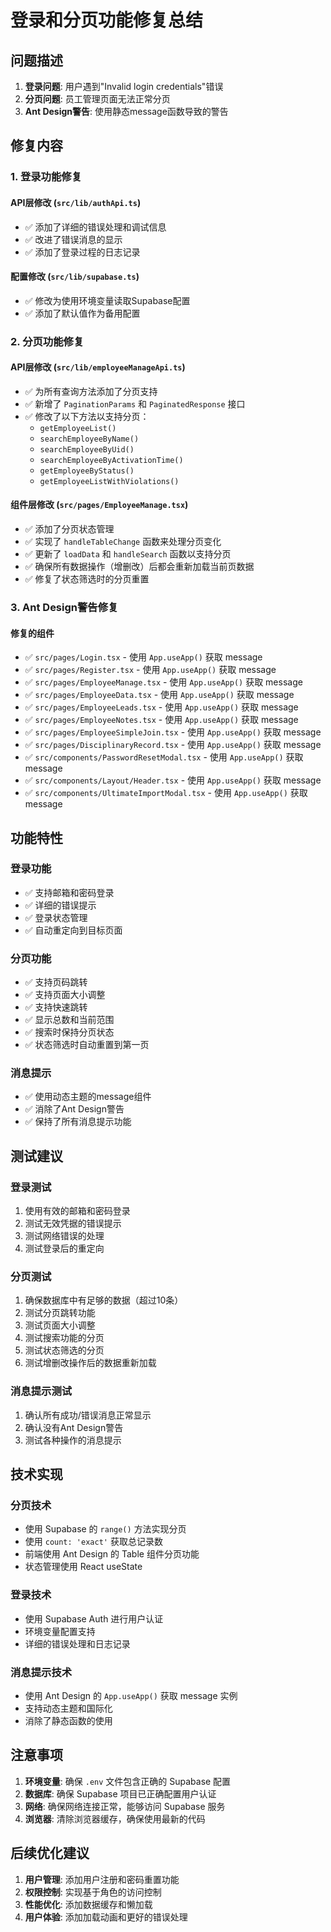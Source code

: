 # 登录和分页功能修复总结

## 问题描述
1. **登录问题**: 用户遇到"Invalid login credentials"错误
2. **分页问题**: 员工管理页面无法正常分页
3. **Ant Design警告**: 使用静态message函数导致的警告

## 修复内容

### 1. 登录功能修复

#### API层修改 (`src/lib/authApi.ts`)
- ✅ 添加了详细的错误处理和调试信息
- ✅ 改进了错误消息的显示
- ✅ 添加了登录过程的日志记录

#### 配置修改 (`src/lib/supabase.ts`)
- ✅ 修改为使用环境变量读取Supabase配置
- ✅ 添加了默认值作为备用配置

### 2. 分页功能修复

#### API层修改 (`src/lib/employeeManageApi.ts`)
- ✅ 为所有查询方法添加了分页支持
- ✅ 新增了 `PaginationParams` 和 `PaginatedResponse` 接口
- ✅ 修改了以下方法以支持分页：
  - `getEmployeeList()`
  - `searchEmployeeByName()`
  - `searchEmployeeByUid()`
  - `searchEmployeeByActivationTime()`
  - `getEmployeeByStatus()`
  - `getEmployeeListWithViolations()`

#### 组件层修改 (`src/pages/EmployeeManage.tsx`)
- ✅ 添加了分页状态管理
- ✅ 实现了 `handleTableChange` 函数来处理分页变化
- ✅ 更新了 `loadData` 和 `handleSearch` 函数以支持分页
- ✅ 确保所有数据操作（增删改）后都会重新加载当前页数据
- ✅ 修复了状态筛选时的分页重置

### 3. Ant Design警告修复

#### 修复的组件
- ✅ `src/pages/Login.tsx` - 使用 `App.useApp()` 获取 message
- ✅ `src/pages/Register.tsx` - 使用 `App.useApp()` 获取 message
- ✅ `src/pages/EmployeeManage.tsx` - 使用 `App.useApp()` 获取 message
- ✅ `src/pages/EmployeeData.tsx` - 使用 `App.useApp()` 获取 message
- ✅ `src/pages/EmployeeLeads.tsx` - 使用 `App.useApp()` 获取 message
- ✅ `src/pages/EmployeeNotes.tsx` - 使用 `App.useApp()` 获取 message
- ✅ `src/pages/EmployeeSimpleJoin.tsx` - 使用 `App.useApp()` 获取 message
- ✅ `src/pages/DisciplinaryRecord.tsx` - 使用 `App.useApp()` 获取 message
- ✅ `src/components/PasswordResetModal.tsx` - 使用 `App.useApp()` 获取 message
- ✅ `src/components/Layout/Header.tsx` - 使用 `App.useApp()` 获取 message
- ✅ `src/components/UltimateImportModal.tsx` - 使用 `App.useApp()` 获取 message

## 功能特性

### 登录功能
- ✅ 支持邮箱和密码登录
- ✅ 详细的错误提示
- ✅ 登录状态管理
- ✅ 自动重定向到目标页面

### 分页功能
- ✅ 支持页码跳转
- ✅ 支持页面大小调整
- ✅ 支持快速跳转
- ✅ 显示总数和当前范围
- ✅ 搜索时保持分页状态
- ✅ 状态筛选时自动重置到第一页

### 消息提示
- ✅ 使用动态主题的message组件
- ✅ 消除了Ant Design警告
- ✅ 保持了所有消息提示功能

## 测试建议

### 登录测试
1. 使用有效的邮箱和密码登录
2. 测试无效凭据的错误提示
3. 测试网络错误的处理
4. 测试登录后的重定向

### 分页测试
1. 确保数据库中有足够的数据（超过10条）
2. 测试分页跳转功能
3. 测试页面大小调整
4. 测试搜索功能的分页
5. 测试状态筛选的分页
6. 测试增删改操作后的数据重新加载

### 消息提示测试
1. 确认所有成功/错误消息正常显示
2. 确认没有Ant Design警告
3. 测试各种操作的消息提示

## 技术实现

### 分页技术
- 使用 Supabase 的 `range()` 方法实现分页
- 使用 `count: 'exact'` 获取总记录数
- 前端使用 Ant Design 的 Table 组件分页功能
- 状态管理使用 React useState

### 登录技术
- 使用 Supabase Auth 进行用户认证
- 环境变量配置支持
- 详细的错误处理和日志记录

### 消息提示技术
- 使用 Ant Design 的 `App.useApp()` 获取 message 实例
- 支持动态主题和国际化
- 消除了静态函数的使用

## 注意事项

1. **环境变量**: 确保 `.env` 文件包含正确的 Supabase 配置
2. **数据库**: 确保 Supabase 项目已正确配置用户认证
3. **网络**: 确保网络连接正常，能够访问 Supabase 服务
4. **浏览器**: 清除浏览器缓存，确保使用最新的代码

## 后续优化建议

1. **用户管理**: 添加用户注册和密码重置功能
2. **权限控制**: 实现基于角色的访问控制
3. **性能优化**: 添加数据缓存和懒加载
4. **用户体验**: 添加加载动画和更好的错误处理 